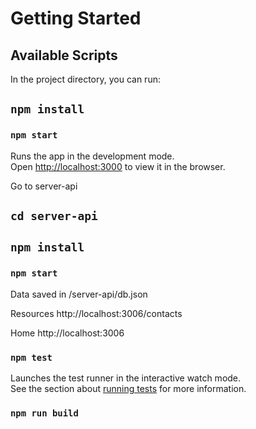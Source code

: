 # Getting Started 

## Available Scripts

In the project directory, you can run:

## `npm install`
### `npm start`

Runs the app in the development mode.\
Open [http://localhost:3000](http://localhost:3000) to view it in the browser.

Go to server-api
## `cd server-api`
## `npm install`
### `npm start`

Data saved in /server-api/db.json

 Resources
  http://localhost:3006/contacts

  Home
  http://localhost:3006


### `npm test`

Launches the test runner in the interactive watch mode.\
See the section about [running tests](https://facebook.github.io/create-react-app/docs/running-tests) for more information.

### `npm run build`

